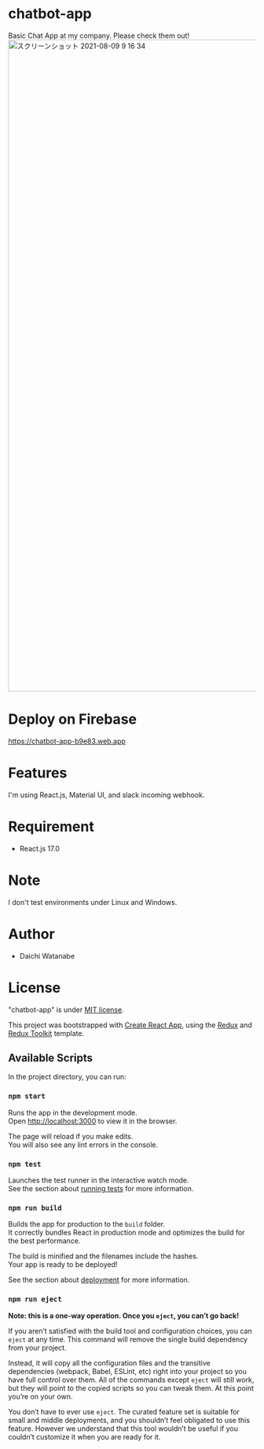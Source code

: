 
# chatbot-app

Basic Chat App at my company. Please check them out!
<img width="1323" alt="スクリーンショット 2021-08-09 9 16 34" src="https://user-images.githubusercontent.com/72646084/128777948-234ba82c-b0ac-44b5-8115-369c823e5a04.png">

# Deploy on Firebase
https://chatbot-app-b9e83.web.app

# Features
I'm using React.js, Material UI, and slack incoming webhook.


 
# Requirement

* React.js 17.0
 
# Note
 
I don't test environments under Linux and Windows.
 
# Author
 
* Daichi Watanabe


# License
 
"chatbot-app" is under [MIT license](https://en.wikipedia.org/wiki/MIT_License).

This project was bootstrapped with [Create React App](https://github.com/facebook/create-react-app), using the [Redux](https://redux.js.org/) and [Redux Toolkit](https://redux-toolkit.js.org/) template.

## Available Scripts

In the project directory, you can run:

### `npm start`

Runs the app in the development mode.<br />
Open [http://localhost:3000](http://localhost:3000) to view it in the browser.

The page will reload if you make edits.<br />
You will also see any lint errors in the console.

### `npm test`

Launches the test runner in the interactive watch mode.<br />
See the section about [running tests](https://facebook.github.io/create-react-app/docs/running-tests) for more information.

### `npm run build`

Builds the app for production to the `build` folder.<br />
It correctly bundles React in production mode and optimizes the build for the best performance.

The build is minified and the filenames include the hashes.<br />
Your app is ready to be deployed!

See the section about [deployment](https://facebook.github.io/create-react-app/docs/deployment) for more information.

### `npm run eject`

**Note: this is a one-way operation. Once you `eject`, you can’t go back!**

If you aren’t satisfied with the build tool and configuration choices, you can `eject` at any time. This command will remove the single build dependency from your project.

Instead, it will copy all the configuration files and the transitive dependencies (webpack, Babel, ESLint, etc) right into your project so you have full control over them. All of the commands except `eject` will still work, but they will point to the copied scripts so you can tweak them. At this point you’re on your own.

You don’t have to ever use `eject`. The curated feature set is suitable for small and middle deployments, and you shouldn’t feel obligated to use this feature. However we understand that this tool wouldn’t be useful if you couldn’t customize it when you are ready for it.
